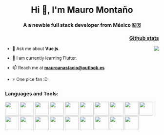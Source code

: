 <h1 align="center">Hi 👋, I'm Mauro Montaño </h1>

<h3 align="center">A a newbie full stack developer from México 🇲🇽 </h3>

<a href="https://github.com/anuraghazra/github-readme-stats">
  <h3 align="right" >Github stats</h3>
  <img align="right" src="https://github-readme-stats.vercel.app/api?username=MauroMontan&show_icons=true&theme=gruvbox" />
</a>


- 💬 Ask me about **Vue js**. 

- 🌱 I am currently learning Flutter.

- 📫 Reach me at **mauroanastacio@outlook.es**

- ⚡ One pice fan :D



<h3  align="left">Languages and Tools:</h3>
<p align="left" >

  <a> <img src="https://cdn.jsdelivr.net/gh/devicons/devicon/icons/dart/dart-original.svg"  width="45" height="45"/> </a>
   <a> <img src="https://cdn.jsdelivr.net/gh/devicons/devicon/icons/flutter/flutter-original.svg" width="45" height="45"/> </a>
   <a> <img src="https://cdn.jsdelivr.net/gh/devicons/devicon/icons/vuejs/vuejs-original.svg"  width="45" height="45"/> </a>
   <a> <img src="https://cdn.jsdelivr.net/gh/devicons/devicon/icons/vuetify/vuetify-original.svg"  width="45" height="45"/> </a>
   <a> <img src="https://cdn.jsdelivr.net/gh/devicons/devicon/icons/express/express-original.svg"  width="45" height="45"/> </a>
   <a> <img src="https://cdn.jsdelivr.net/gh/devicons/devicon/icons/typescript/typescript-original.svg"  width="45" height="45"/> </a>
   <a> <img src="https://cdn.jsdelivr.net/gh/devicons/devicon/icons/javascript/javascript-original.svg"  width="45" height="45"/> </a>
   <a> <img src="https://cdn.jsdelivr.net/gh/devicons/devicon/icons/azure/azure-original.svg"  width="45" height="45"/> </a>
   <a> <img src="https://cdn.jsdelivr.net/gh/devicons/devicon/icons/cplusplus/cplusplus-original.svg"  width="45" height="45"/> </a>
   <a> <img src="https://cdn.jsdelivr.net/gh/devicons/devicon/icons/css3/css3-original.svg"  width="45" height="45"/> </a>
   <a> <img src="https://cdn.jsdelivr.net/gh/devicons/devicon/icons/html5/html5-original.svg"  width="45" height="45"/> </a>
   <a> <img src="https://cdn.jsdelivr.net/gh/devicons/devicon/icons/github/github-original.svg"  width="45" height="45"/> </a>
   <a> <img src="https://cdn.jsdelivr.net/gh/devicons/devicon/icons/git/git-original.svg"  width="45" height="45"/> </a>
   <a> <img src="https://cdn.jsdelivr.net/gh/devicons/devicon/icons/jest/jest-plain.svg"  width="45" height="45"/> </a>
   <a> <img src="https://cdn.jsdelivr.net/gh/devicons/devicon/icons/python/python-original.svg"  width="45" height="45"/> </a>
   <a> <img src="https://cdn.jsdelivr.net/gh/devicons/devicon/icons/qt/qt-original.svg"  width="45" height="45"/> </a>
   <a> <img src="https://cdn.jsdelivr.net/gh/devicons/devicon/icons/fastapi/fastapi-original.svg"  width="45" height="45"/> </a>
   <a> <img src="https://cdn.jsdelivr.net/gh/devicons/devicon/icons/ubuntu/ubuntu-plain.svg"  width="45" height="45"/> </a>
   <a> <img src="https://cdn.jsdelivr.net/gh/devicons/devicon/icons/postgresql/postgresql-original.svg"  width="45" height="45"/> </a>
 </p>
 

